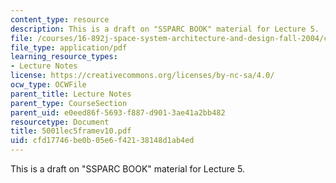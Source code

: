 ```yaml
---
content_type: resource
description: This is a draft on "SSPARC BOOK" material for Lecture 5.
file: /courses/16-892j-space-system-architecture-and-design-fall-2004/cfd17746be0b05e6f42138148d1ab4ed_5001lec5framev10.pdf
file_type: application/pdf
learning_resource_types:
- Lecture Notes
license: https://creativecommons.org/licenses/by-nc-sa/4.0/
ocw_type: OCWFile
parent_title: Lecture Notes
parent_type: CourseSection
parent_uid: e0eed86f-5693-f887-d901-3ae41a2bb482
resourcetype: Document
title: 5001lec5framev10.pdf
uid: cfd17746-be0b-05e6-f421-38148d1ab4ed
---
```

This is a draft on "SSPARC BOOK" material for Lecture 5.